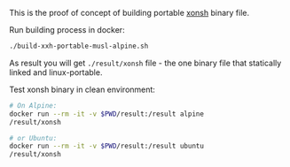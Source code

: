 This is the proof of concept of building portable [xonsh](https://github.com/xonsh/xonsh) binary file. 

Run building process in docker:
```bash
./build-xxh-portable-musl-alpine.sh
```

As result you will get `./result/xonsh` file - the one binary file that statically linked and linux-portable.

Test xonsh binary in clean environment:
```bash
# On Alpine:
docker run --rm -it -v $PWD/result:/result alpine
/result/xonsh

# or Ubuntu:
docker run --rm -it -v $PWD/result:/result ubuntu
/result/xonsh
```



